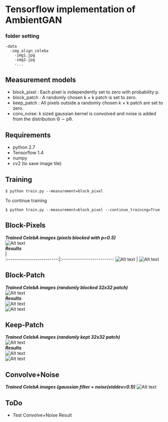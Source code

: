 # Tensorflow implementation of AmbientGAN

### folder setting
```
-data
  -img_align_celeba
    -img1.jpg
    -img2.jpg
    -...
```
## Measurement models
* block_pixel : Each pixel is independently set to zero with probability p.  
* block_patch : A randomly chosen k × k patch is set to zero.  
* keep_patch : All pixels outside a randomly chosen k × k patch are set to zero.  
* conv_noise: k sized gaussian kernel is convolved and noise is added from the distribution Θ ∼ pθ.   

## Requirements
* python 2.7
* Tensorflow 1.4
* numpy
* cv2 (to save image tile)


## Training
```
$ python train.py --measurement=block_pixel
```

To continue training  
```
$ python train.py --measurement=block_pixel --continue_training=True
```


## Block-Pixels

***Trained CelebA images (pixels blocked with p=0.5)***  
![Alt text](images/blockpixels_train.jpg?raw=true "blockpixels celeba")  
***Results***  
              |   
:-------------------------:|:-------------------------:
![Alt text](images/blockpixels_result.jpg?raw=true "blockpixels result")    |  ![Alt text](images/blockpixels_result.gif?raw=true "blockpixels result gif")

  


## Block-Patch

***Trained CelebA images (randomly blocked 32x32 patch)***  
![Alt text](images/blockpatch_train.jpg?raw=true "blockpatch celeba")  
***Results***  
![Alt text](images/blockpatch_result.jpg?raw=true "blockpatch result")  
![Alt text](images/blockpatch_result.gif?raw=true "blockpatch result gif")  

## Keep-Patch

***Trained CelebA images (randomly kept 32x32 patch)***  
![Alt text](images/keeppatch_train.jpg?raw=true "keeppatch celeba")  
***Results***  
![Alt text](images/keeppatch_result.jpg?raw=true "keeppatch result")  
![Alt text](images/keeppatch_result.gif?raw=true "keeppatch result gif")  


## Convolve+Noise  
***Trained CelebA images (gaussian filter + noise(stddev=0.1))***
![Alt text](images/convnoise_train.jpg?raw=true "convnoise celeba")  
<!-- ***Results***  
![Alt text](images/convnoise_result.jpg?raw=true "convnoise result")  
![Alt text](images/convnoise_result.gif?raw=true "convnoise result gif")   -->
## ToDo
* Test Convolve+Noise Result



